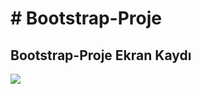 <h1># Bootstrap-Proje</h1> 
<h2>Bootstrap-Proje Ekran Kaydı</h2> 

<img src="ahmet-ekrankaydi.gif">
